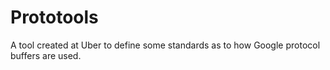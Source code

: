 # Prototools
A tool created at Uber to define some standards as to how Google protocol buffers are used.


